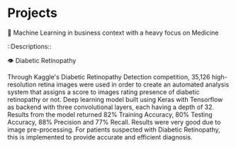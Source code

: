 # Projects
:robot: Machine Learning in business context with a heavy focus on Medicine

::Descriptions::

:eye: Diabetic Retinopathy

Through	Kaggle's	Diabetic	Retinopathy	Detection	competition, 35,126	high-resolution retina	images were used in	order	to	create	an	automated	analysis	system	that	assigns	a	score	to	images rating	presence	of	diabetic	retinopathy or not. Deep	learning	model	built	using	Keras	with	Tensorflow	as	backend	with	three	convolutional layers,	each	having	a	depth	of	32. Results	from	the	model	returned	82%	Training	Accuracy,	80%	Testing	Accuracy,	88%	Precision and	77%	Recall.	Results	were	very	good	due	to	image	pre-processing.	For	patients	suspected with	Diabetic	Retinopathy,	this	is	implemented	to	provide	accurate	and	efficient	diagnosis.	
